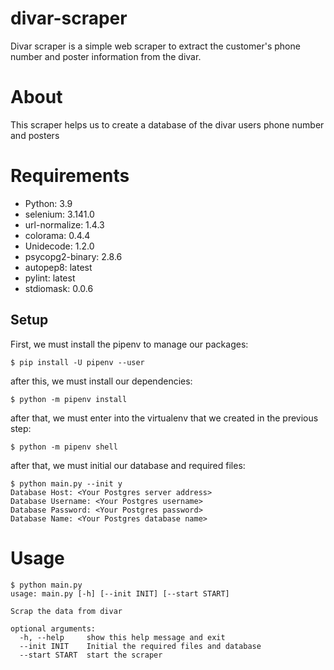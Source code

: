 # divar-scraper

Divar scraper is a simple web scraper to extract the customer's phone number and poster information from the divar.

# About

This scraper helps us to create a database of the divar users phone number and posters

# Requirements

- Python: 3.9
- selenium: 3.141.0
- url-normalize: 1.4.3
- colorama: 0.4.4
- Unidecode: 1.2.0
- psycopg2-binary: 2.8.6
- autopep8: latest
- pylint: latest
- stdiomask: 0.0.6

## Setup

First, we must install the pipenv to manage our packages:

```shell
$ pip install -U pipenv --user
```

after this, we must install our dependencies:

```shell
$ python -m pipenv install
```

after that, we must enter into the virtualenv that we created in the previous step:

```shell
$ python -m pipenv shell
```

after that, we must initial our database and required files:

```shell
$ python main.py --init y
Database Host: <Your Postgres server address>
Database Username: <Your Postgres username>
Database Password: <Your Postgres password>
Database Name: <Your Postgres database name>
```

# Usage

```shell
$ python main.py
usage: main.py [-h] [--init INIT] [--start START]

Scrap the data from divar

optional arguments:
  -h, --help     show this help message and exit
  --init INIT    Initial the required files and database
  --start START  start the scraper
```
